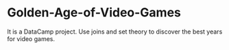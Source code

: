 # Golden-Age-of-Video-Games
It is a DataCamp project. Use joins and set theory to discover the best years for video games.
